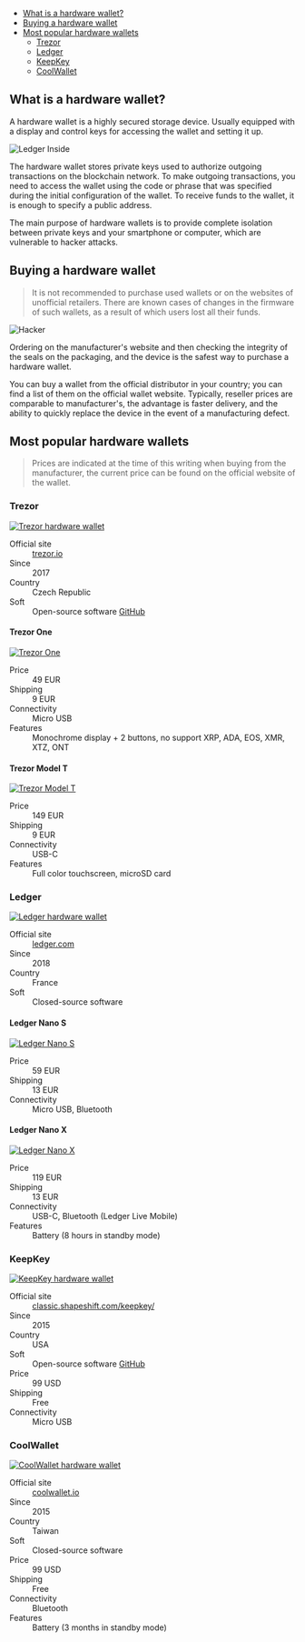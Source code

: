 <div class="contents p-3 pb-2 px-sm-5 pt-sm-4 pb-sm-3">

* [What is a hardware wallet?](#wallet)
* [Buying a hardware wallet](#buy)
* [Most popular hardware wallets](#popular)
    * [Trezor](#trezor)
    * [Ledger](#ledger)
    * [KeepKey](#keepkey)
    * [CoolWallet](#coolwallet)

</div>

<h2 id="wallet">What is a hardware wallet?</h2>

A hardware wallet is a highly secured storage device. Usually equipped with a display and control keys for accessing the wallet and setting it up.

<p>
    <picture class="img-wrap" style="padding-bottom: calc(480/960*100%)">
        <source data-srcset="/public/images/hardware-wallets/ledger-inside.jpg 2x, /public/images/hardware-wallets/ledger-inside_sm.jpg 1x" media="(max-width: 768px)">
        <source data-srcset="/public/images/hardware-wallets/ledger-inside@2x.jpg 2x, /public/images/hardware-wallets/ledger-inside.jpg 1x">
        <img class="img-embed lazy" data-src="/public/images/hardware-wallets/ledger-inside.jpg" alt="Ledger Inside">
    </picture>
</p>

The hardware wallet stores private keys used to authorize outgoing transactions on the blockchain network. To make outgoing transactions, you need to access the wallet using the code or phrase that was specified during the initial configuration of the wallet. To receive funds to the wallet, it is enough to specify a public address.

The main purpose of hardware wallets is to provide complete isolation between private keys and your smartphone or computer, which are vulnerable to hacker attacks.

<h2 id="buy">Buying a hardware wallet</h2>

> It is not recommended to purchase used wallets or on the websites of unofficial retailers. There are known cases of changes in the firmware of such wallets, as a result of which users lost all their funds.

<p>
    <picture class="img-wrap" style="padding-bottom: calc(480/960*100%)">
        <source data-srcset="/public/images/hardware-wallets/hacker.jpg 2x, /public/images/hardware-wallets/hacker_sm.jpg 1x" media="(max-width: 768px)">
        <source data-srcset="/public/images/hardware-wallets/hacker@2x.jpg 2x, /public/images/hardware-wallets/hacker.jpg 1x">
        <img class="img-embed lazy" data-src="/public/images/hardware-wallets/hacker.jpg" alt="Hacker">
    </picture>
</p>

Ordering on the manufacturer's website and then checking the integrity of the seals on the packaging, and the device is the safest way to purchase a hardware wallet.

You can buy a wallet from the official distributor in your country; you can find a list of them on the official wallet website. Typically, reseller prices are comparable to manufacturer's, the advantage is faster delivery, and the ability to quickly replace the device in the event of a manufacturing defect.

<h2 id="popular">Most popular hardware wallets</h2>

> Prices are indicated at the time of this writing when buying from the manufacturer, the current price can be found on the official website of the wallet.

<h3 id="trezor">Trezor</h3>

<p>
    <a href="https://trezor.io/?offer_id=12&aff_id=5639" class="img-ext-link" data-link-text="Open trezor.io in new tab" target="_blank" rel="noopener noreferrer">
        <picture class="img-wrap" style="padding-bottom: calc(480/960*100%)">
            <source data-srcset="/public/images/hardware-wallets/trezor.jpg 2x, /public/images/hardware-wallets/trezor_sm.jpg 1x" media="(max-width: 768px)">
            <source data-srcset="/public/images/hardware-wallets/trezor@2x.jpg 2x, /public/images/hardware-wallets/trezor.jpg 1x">
            <img class="img-embed lazy" data-src="/public/images/hardware-wallets/trezor.jpg" alt="Trezor hardware wallet">
        </picture>
    </a>
</p>

<dl class="row">
    <dt class="col-sm-3 col-md-2">Official site</dt>
    <dd class="col-sm-9 col-md-10">
        <a href="https://trezor.io/?offer_id=12&aff_id=5639" class="ext" target="_blank" rel="noopener noreferrer">trezor.io</a>
    </dd>
    <dt class="col-sm-3 col-md-2">Since</dt>
    <dd class="col-sm-9 col-md-10">2017</dd>
    <dt class="col-sm-3 col-md-2">Country</dt>
    <dd class="col-sm-9 col-md-10">Czech Republic</dd>
    <dt class="col-sm-3 col-md-2">Soft</dt>
    <dd class="col-sm-9 col-md-10">
        Open-source software <a href="https://github.com/trezor/trezor-firmware" class="ext" target="_blank" rel="noopener noreferrer">GitHub</a>
    </dd>
</dl>

<div class="row">
<div class="col-md-6">

<h4 class="text-center">Trezor One</h4>

<p>
    <a href="https://shop.trezor.io/product/trezor-one-black?offer_id=35&aff_id=5639" class="img-ext-link" data-link-text="Open shop.trezor.io in new tab" target="_blank" rel="noopener noreferrer">
        <picture class="img-wrap" style="padding-bottom: calc(480/960*100%)">
            <source data-srcset="/public/images/hardware-wallets/trezor-model-one.jpg 2x, /public/images/hardware-wallets/trezor-model-one_sm.jpg 1x">
            <img class="img-embed lazy" data-src="/public/images/hardware-wallets/trezor-model-one_sm.jpg" alt="Trezor One">
        </picture>
    </a>
</p>
<dl class="row">
    <dt class="col-sm-3 col-md-4">Price</dt>
    <dd class="col-sm-9 col-md-8">49 EUR</dd>
    <dt class="col-sm-3 col-md-4">Shipping</dt>
    <dd class="col-sm-9 col-md-8">9 EUR</dd>
    <dt class="col-sm-3 col-md-4">Connectivity</dt>
    <dd class="col-sm-9 col-md-8">Micro USB</dd>
    <dt class="col-sm-3 col-md-4">Features</dt>
    <dd class="col-sm-9 col-md-8">Monochrome display + 2 buttons, no support XRP, ADA, EOS, XMR, XTZ, ONT</dd>
</dl>
</div>
<div class="col-md-6">

<h4 class="text-center">Trezor Model T</h4>

<p>
    <a href="https://shop.trezor.io/product/trezor-model-t?offer_id=15&aff_id=5639" class="img-ext-link" data-link-text="Open shop.trezor.io in new tab" target="_blank" rel="noopener noreferrer">
        <picture class="img-wrap" style="padding-bottom: calc(480/960*100%)">
            <source data-srcset="/public/images/hardware-wallets/trezor-model-t.jpg 2x, /public/images/hardware-wallets/trezor-model-t_sm.jpg 1x">
            <img class="img-embed lazy" data-src="/public/images/hardware-wallets/trezor-model-t_sm.jpg" alt="Trezor Model T">
        </picture>
    </a>
</p>
<dl class="row">
    <dt class="col-sm-3 col-md-4">Price</dt>
    <dd class="col-sm-9 col-md-8">149 EUR</dd>
    <dt class="col-sm-3 col-md-4">Shipping</dt>
    <dd class="col-sm-9 col-md-8">9 EUR</dd>
    <dt class="col-sm-3 col-md-4">Connectivity</dt>
    <dd class="col-sm-9 col-md-8">USB-C</dd>
    <dt class="col-sm-3 col-md-4">Features</dt>
    <dd class="col-sm-9 col-md-8">Full color touchscreen, microSD card</dd>
</dl>
</div>
</div>

<h3 id="ledger">Ledger</h3>

<p>
    <a href="https://shop.ledger.com?r=73a55febf9b7" class="img-ext-link" data-link-text="Open ledger.com in new tab" target="_blank" rel="noopener noreferrer">
        <picture class="img-wrap" style="padding-bottom: calc(480/960*100%)">
            <source data-srcset="/public/images/hardware-wallets/ledger.jpg 2x, /public/images/hardware-wallets/ledger_sm.jpg 1x" media="(max-width: 768px)">
            <source data-srcset="/public/images/hardware-wallets/ledger@2x.jpg 2x, /public/images/hardware-wallets/ledger.jpg 1x">
            <img class="img-embed lazy" data-src="/public/images/hardware-wallets/ledger.jpg" alt="Ledger hardware wallet">
        </picture>
    </a>
</p>

<dl class="row">
    <dt class="col-sm-3 col-md-2">Official site</dt>
    <dd class="col-sm-9 col-md-10">
        <a href="https://shop.ledger.com?r=73a55febf9b7" class="ext" target="_blank" rel="noopener noreferrer">ledger.com</a>
    </dd>
    <dt class="col-sm-3 col-md-2">Since</dt>
    <dd class="col-sm-9 col-md-10">2018</dd>
    <dt class="col-sm-3 col-md-2">Country</dt>
    <dd class="col-sm-9 col-md-10">France</dd>
    <dt class="col-sm-3 col-md-2">Soft</dt>
    <dd class="col-sm-9 col-md-10">Closed-source software</dd>
</dl>

<div class="row">
<div class="col-md-6">

<h4 class="text-center">Ledger Nano S</h4>

<p>
    <a href="https://shop.ledger.com/products/ledger-nano-s?r=73a55febf9b7" class="img-ext-link" data-link-text="Open shop.ledger.com in new tab" target="_blank" rel="noopener noreferrer">
        <picture class="img-wrap" style="padding-bottom: calc(480/960*100%)">
            <source data-srcset="/public/images/hardware-wallets/ledger-nano-s.jpg 2x, /public/images/hardware-wallets/ledger-nano-s_sm.jpg 1x">
            <img class="img-embed lazy" data-src="/public/images/hardware-wallets/ledger-nano-s_sm.jpg" alt="Ledger Nano S">
        </picture>
    </a>
</p>
<dl class="row">
    <dt class="col-sm-3 col-md-4">Price</dt>
    <dd class="col-sm-9 col-md-8">59 EUR</dd>
    <dt class="col-sm-3 col-md-4">Shipping</dt>
    <dd class="col-sm-9 col-md-8">13 EUR</dd>
    <dt class="col-sm-3 col-md-4">Connectivity</dt>
    <dd class="col-sm-9 col-md-8">Micro USB, Bluetooth</dd>
</dl>
</div>
<div class="col-md-6">
    
<h4 class="text-center">Ledger Nano X</h4>

<p>
    <a href="https://shop.ledger.com/products/ledger-nano-x?r=73a55febf9b7" class="img-ext-link" data-link-text="Open shop.ledger.com in new tab" target="_blank" rel="noopener noreferrer">
        <picture class="img-wrap" style="padding-bottom: calc(480/960*100%)">
            <source data-srcset="/public/images/hardware-wallets/ledger-nano-x.jpg 2x, /public/images/hardware-wallets/ledger-nano-x_sm.jpg 1x">
            <img class="img-embed lazy" data-src="/public/images/hardware-wallets/ledger-nano-x_sm.jpg" alt="Ledger Nano X">
        </picture>
    </a>
</p>
<dl class="row">
    <dt class="col-sm-3 col-md-4">Price</dt>
    <dd class="col-sm-9 col-md-8">119 EUR</dd>
    <dt class="col-sm-3 col-md-4">Shipping</dt>
    <dd class="col-sm-9 col-md-8">13 EUR</dd>
    <dt class="col-sm-3 col-md-4">Connectivity</dt>
    <dd class="col-sm-9 col-md-8">USB-C, Bluetooth (Ledger Live Mobile)</dd>
    <dt class="col-sm-3 col-md-4">Features</dt>
    <dd class="col-sm-9 col-md-8">Battery (8 hours in standby mode)</dd>
</dl>
</div>
</div>

<h3 id="keepkey">KeepKey</h3>

<p>
    <a href="https://lddy.no/srzs" class="img-ext-link" data-link-text="Open classic.shapeshift.com/keepkey in new tab" target="_blank" rel="noopener noreferrer">
        <picture class="img-wrap" style="padding-bottom: calc(480/960*100%)">
            <source data-srcset="/public/images/hardware-wallets/keepkey.jpg 2x, /public/images/hardware-wallets/keepkey_sm.jpg 1x" media="(max-width: 768px)">
            <source data-srcset="/public/images/hardware-wallets/keepkey@2x.jpg 2x, /public/images/hardware-wallets/keepkey.jpg 1x">
            <img class="img-embed lazy" data-src="/public/images/hardware-wallets/keepkey.jpg" alt="KeepKey hardware wallet">
        </picture>
    </a>
</p>

<dl class="row">
    <dt class="col-sm-3 col-md-2">Official site</dt>
    <dd class="col-sm-9 col-md-10">
        <a href="https://lddy.no/srzs" class="ext" target="_blank" rel="noopener noreferrer">classic.shapeshift.com/keepkey/</a>
    </dd>
    <dt class="col-sm-3 col-md-2">Since</dt>
    <dd class="col-sm-9 col-md-10">2015</dd>
    <dt class="col-sm-3 col-md-2">Country</dt>
    <dd class="col-sm-9 col-md-10">USA</dd>
    <dt class="col-sm-3 col-md-2">Soft</dt>
    <dd class="col-sm-9 col-md-10">
        Open-source software <a href="https://github.com/keepkey/keepkey-firmware" class="ext" target="_blank" rel="noopener noreferrer">GitHub</a>
    </dd>
    <dt class="col-sm-3 col-md-2">Price</dt>
    <dd class="col-sm-9 col-md-10">99 USD</dd>
    <dt class="col-sm-3 col-md-2">Shipping</dt>
    <dd class="col-sm-9 col-md-10">Free</dd>
    <dt class="col-sm-3 col-md-2">Connectivity</dt>
    <dd class="col-sm-9 col-md-10">Micro USB</dd>
</dl>

<h3 id="coolwallet">CoolWallet</h3>

<p>
    <a href="https://coolwallet.io/product/coolwallet/?ref=blogcrypto" class="img-ext-link" data-link-text="Open coolwallet.io in new tab" target="_blank" rel="noopener noreferrer">
        <picture class="img-wrap" style="padding-bottom: calc(480/960*100%)">
            <source data-srcset="/public/images/hardware-wallets/coolwallet.jpg 2x, /public/images/hardware-wallets/coolwallet_sm.jpg 1x" media="(max-width: 768px)">
            <source data-srcset="/public/images/hardware-wallets/coolwallet@2x.jpg 2x, /public/images/hardware-wallets/coolwallet.jpg 1x">
            <img class="img-embed lazy" data-src="/public/images/hardware-wallets/coolwallet.jpg" alt="CoolWallet hardware wallet">
        </picture>
    </a>
</p>

<dl class="row">
    <dt class="col-sm-3 col-md-2">Official site</dt>
    <dd class="col-sm-9 col-md-10">
        <a href="https://www.coolwallet.io/?ref=blogcrypto" class="ext" target="_blank" rel="noopener noreferrer">coolwallet.io</a>
    </dd>
    <dt class="col-sm-3 col-md-2">Since</dt>
    <dd class="col-sm-9 col-md-10">2015</dd>
    <dt class="col-sm-3 col-md-2">Country</dt>
    <dd class="col-sm-9 col-md-10">Taiwan</dd>
    <dt class="col-sm-3 col-md-2">Soft</dt>
    <dd class="col-sm-9 col-md-10">Closed-source software</dd>
    <dt class="col-sm-3 col-md-2">Price</dt>
    <dd class="col-sm-9 col-md-10">99 USD</dd>
    <dt class="col-sm-3 col-md-2">Shipping</dt>
    <dd class="col-sm-9 col-md-10">Free</dd>
    <dt class="col-sm-3 col-md-2">Connectivity</dt>
    <dd class="col-sm-9 col-md-10">Bluetooth</dd>
    <dt class="col-sm-3 col-md-2">Features</dt>
    <dd class="col-sm-9 col-md-10">Battery (3 months in standby mode)</dd>
</dl>
